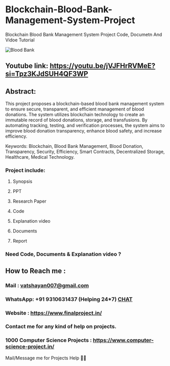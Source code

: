 # Blockchain-Blood-Bank-Management-System-Project
Blockchain Blood Bank Management System Project Code, Documetn And Vidoe Tutorial

![Blood Bank](https://github.com/user-attachments/assets/069bfa13-cc00-4df4-b9a8-7139b2df6c24)

## Youtube link: https://youtu.be/jVJFHrRVMeE?si=Tpz3KJdSUH4QF3WP

## Abstract:
This project proposes a blockchain-based blood bank management system to ensure secure, transparent, and efficient management of blood donations. The system utilizes blockchain technology to create an immutable record of blood donations, storage, and transfusions. By automating tracking, testing, and verification processes, the system aims to improve blood donation transparency, enhance blood safety, and increase efficiency.

Keywords:
Blockchain, Blood Bank Management, Blood Donation, Transparency, Security, Efficiency, Smart Contracts, Decentralized Storage, Healthcare, Medical Technology.

### Project include: 

1. Synopsis

2. PPT

3. Research Paper


4. Code

5. Explanation video

6. Documents

7. Report


### Need Code, Documents & Explanation video ? 

## How to Reach me :

### Mail : vatshayan007@gmail.com 

### WhatsApp: +91 9310631437 (Helping 24*7) **[CHAT](https://wa.me/message/CHWN2AHCPMAZK1)** 

### Website : https://www.finalproject.in/

### Contact me for any kind of help on projects.
### 1000 Computer Science Projects : https://www.computer-science-project.in/


Mail/Message me for Projects Help 🙏🏻
